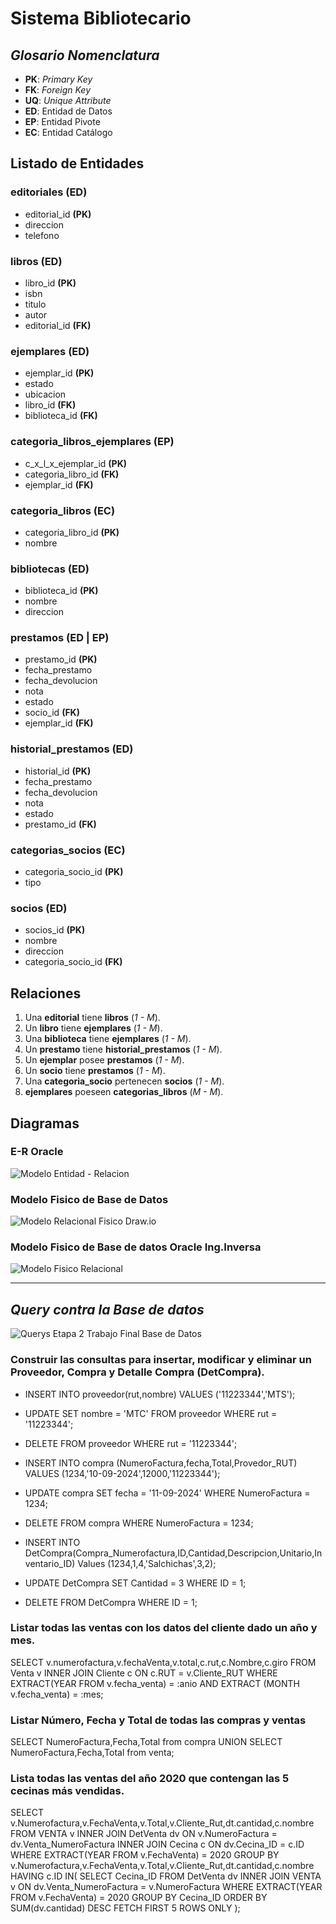 
# Sistema Bibliotecario

## _Glosario Nomenclatura_
- **PK**: _Primary Key_
- **FK**: _Foreign Key_
- **UQ**: _Unique Attribute_
- **ED**: Entidad de Datos
- **EP**: Entidad Pivote
- **EC**: Entidad Catálogo

## Listado de Entidades

### editoriales  **(ED)**

- editorial_id **(PK)**
- direccion
- telefono 

### libros **(ED)**

- libro_id  **(PK)**
- isbn 
- titulo 
- autor
- editorial_id **(FK)**

### ejemplares **(ED)**

- ejemplar_id **(PK)**
- estado 
- ubicacion 
- libro_id **(FK)**
- biblioteca_id **(FK)**

### categoria_libros_ejemplares **(EP)**

- c_x_l_x_ejemplar_id **(PK)**
- categoria_libro_id **(FK)**
- ejemplar_id **(FK)**

### categoria_libros **(EC)**

- categoria_libro_id **(PK)**
- nombre

### bibliotecas **(ED)**

- biblioteca_id **(PK)**
- nombre
- direccion

### prestamos **(ED | EP)**

- prestamo_id **(PK)**
- fecha_prestamo
- fecha_devolucion
- nota
- estado
- socio_id **(FK)**
- ejemplar_id **(FK)**

### historial_prestamos **(ED)**

- historial_id **(PK)**
- fecha_prestamo
- fecha_devolucion
- nota
- estado
- prestamo_id **(FK)**

### categorias_socios **(EC)**

- categoria_socio_id **(PK)**
- tipo


### socios **(ED)**

- socios_id **(PK)**
- nombre
- direccion
- categoria_socio_id **(FK)**

## Relaciones

1. Una **editorial** tiene **libros** (_1 - M_).
1. Un **libro** tiene **ejemplares** (_1 - M_).
1. Una **biblioteca** tiene **ejemplares** (_1 - M_).
1. Un **prestamo** tiene **historial_prestamos** (_1 - M_).
1. Un **ejemplar** posee **prestamos** (_1 - M_).
1. Un **socio** tiene **prestamos** (_1 - M_).
1. Una **categoria_socio** pertenecen **socios** (_1 - M_).
1. **ejemplares** poeseen **categorias_libros** (_M - M_).

## Diagramas

### E-R Oracle

![Modelo Entidad - Relacion](./design/E-R.jpg)


### Modelo Fisico de Base de Datos

![Modelo Relacional Fisico Draw.io](./design/fisico-draw.jpg)


### Modelo Fisico de Base de datos Oracle Ing.Inversa

![Modelo Fisico Relacional](./design/fisico-oracle.jpg)

***

## _Query contra la Base de datos_ 

![Querys Etapa 2 Trabajo Final Base de Datos](./design/modelo-consulta.jpg)

### Construir las consultas para insertar, modificar y eliminar un Proveedor, Compra y Detalle Compra (DetCompra).
 

- INSERT INTO proveedor(rut,nombre) VALUES ('11223344','MTS');
- UPDATE SET nombre = 'MTC' FROM proveedor WHERE rut = '11223344';
- DELETE FROM proveedor WHERE rut = '11223344';


- INSERT INTO compra (NumeroFactura,fecha,Total,Provedor_RUT) VALUES (1234,'10-09-2024',12000,'11223344');
- UPDATE compra SET fecha = '11-09-2024' WHERE NumeroFactura = 1234;
- DELETE FROM compra WHERE NumeroFactura = 1234;

- INSERT INTO DetCompra(Compra_Numerofactura,ID,Cantidad,Descripcion,Unitario,Inventario_ID) Values (1234,1,4,'Salchichas',3,2);
- UPDATE DetCompra SET Cantidad = 3 WHERE ID = 1;
- DELETE FROM DetCompra WHERE ID = 1;




### Listar todas las ventas con los datos del cliente dado un año y mes.

SELECT v.numerofactura,v.fechaVenta,v.total,c.rut,c.Nombre,c.giro
FROM Venta v
INNER JOIN Cliente c ON c.RUT = v.Cliente_RUT
WHERE EXTRACT(YEAR  FROM v.fecha_venta) = :anio AND EXTRACT (MONTH v.fecha_venta) = :mes;



### Listar Número, Fecha y Total de todas las compras y ventas

SELECT NumeroFactura,Fecha,Total from compra
UNION 
SELECT NumeroFactura,Fecha,Total from venta;

 


### Lista todas las ventas del año 2020 que contengan las 5 cecinas más vendidas.
SELECT v.Numerofactura,v.FechaVenta,v.Total,v.Cliente_Rut,dt.cantidad,c.nombre
FROM VENTA v
INNER JOIN DetVenta dv ON v.NumeroFactura = dv.Venta_NumeroFactura
INNER JOIN Cecina c ON dv.Cecina_ID = c.ID
WHERE EXTRACT(YEAR FROM v.FechaVenta) = 2020
GROUP BY v.Numerofactura,v.FechaVenta,v.Total,v.Cliente_Rut,dt.cantidad,c.nombre
HAVING c.ID IN(
  SELECT Cecina_ID
  FROM DetVenta dv
  INNER JOIN VENTA v ON dv.Venta_NumeroFactura = v.NumeroFactura
  WHERE EXTRACT(YEAR FROM v.FechaVenta) = 2020
  GROUP BY Cecina_ID
  ORDER BY SUM(dv.cantidad) DESC
  FETCH FIRST 5 ROWS ONLY
);


